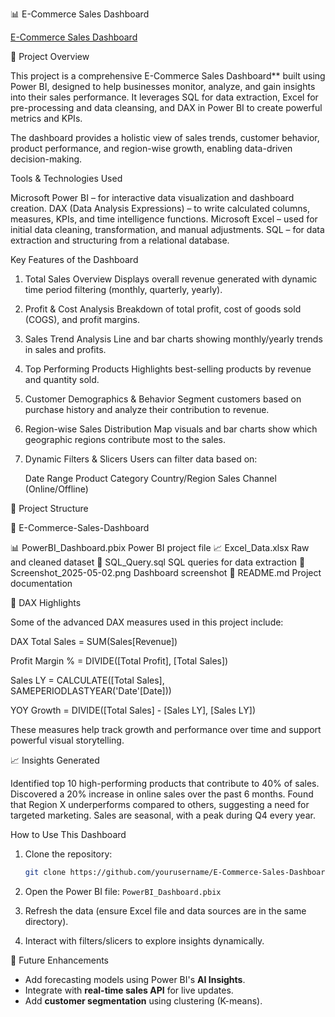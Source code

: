 

 📊 E-Commerce Sales Dashboard

[E-Commerce Sales Dashboard](./Screenshot%202025-05-02%20165839.png)

 📝 Project Overview

This project is a comprehensive E-Commerce Sales Dashboard** built using Power BI, designed to help businesses monitor, analyze, and gain insights into their sales performance. It leverages SQL for data extraction, Excel for pre-processing and data cleansing, and DAX in Power BI to create powerful metrics and KPIs.

The dashboard provides a holistic view of sales trends, customer behavior, product performance, and region-wise growth, enabling data-driven decision-making.



 Tools & Technologies Used

Microsoft Power BI – for interactive data visualization and dashboard creation.
DAX (Data Analysis Expressions) – to write calculated columns, measures, KPIs, and time intelligence functions.
Microsoft Excel – used for initial data cleaning, transformation, and manual adjustments.
SQL – for data extraction and structuring from a relational database.



  Key Features of the Dashboard

1. Total Sales Overview
   Displays overall revenue generated with dynamic time period filtering (monthly, quarterly, yearly).

2. Profit & Cost Analysis
   Breakdown of total profit, cost of goods sold (COGS), and profit margins.

3. Sales Trend Analysis
   Line and bar charts showing monthly/yearly trends in sales and profits.

4. Top Performing Products
   Highlights best-selling products by revenue and quantity sold.

5. Customer Demographics & Behavior
   Segment customers based on purchase history and analyze their contribution to revenue.

6. Region-wise Sales Distribution
   Map visuals and bar charts show which geographic regions contribute most to the sales.

7. Dynamic Filters & Slicers
   Users can filter data based on:

    Date Range
    Product Category
    Country/Region
    Sales Channel (Online/Offline)



 📂 Project Structure

📁 E-Commerce-Sales-Dashboard

📊 PowerBI_Dashboard.pbix        Power BI project file
📈 Excel_Data.xlsx               Raw and cleaned dataset
📄 SQL_Query.sql                 SQL queries for data extraction
📸 Screenshot_2025-05-02.png     Dashboard screenshot
📄 README.md                     Project documentation




 🔎 DAX Highlights

Some of the advanced DAX measures used in this project include:

DAX
Total Sales = SUM(Sales[Revenue])

Profit Margin % = DIVIDE([Total Profit], [Total Sales])

Sales LY = CALCULATE([Total Sales], SAMEPERIODLASTYEAR('Date'[Date]))

YOY Growth = DIVIDE([Total Sales] - [Sales LY], [Sales LY])


These measures help track growth and performance over time and support powerful visual storytelling.



 📈 Insights Generated

 Identified top 10 high-performing products that contribute to 40% of sales.
 Discovered a 20% increase in online sales over the past 6 months.
 Found that Region X underperforms compared to others, suggesting a need for targeted marketing.
 Sales are seasonal, with a peak during Q4 every year.


 How to Use This Dashboard

1. Clone the repository:

   ```bash
   git clone https://github.com/yourusername/E-Commerce-Sales-Dashboard.git
   ```
2. Open the Power BI file: `PowerBI_Dashboard.pbix`
3. Refresh the data (ensure Excel file and data sources are in the same directory).
4. Interact with filters/slicers to explore insights dynamically.


📅 Future Enhancements

* Add forecasting models using Power BI's **AI Insights**.
* Integrate with **real-time sales API** for live updates.
* Add **customer segmentation** using clustering (K-means).

